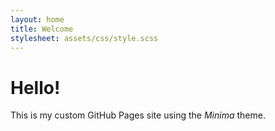 ```yaml
---
layout: home
title: Welcome
stylesheet: assets/css/style.scss
---
```


# Hello!

This is my custom GitHub Pages site using the *Minima* theme.
